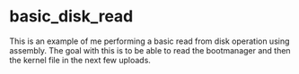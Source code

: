 # basic_disk_read
This is an example of me performing a basic read from disk operation using assembly. The goal with this is to be able to read the bootmanager and then the kernel file in the next few uploads.
